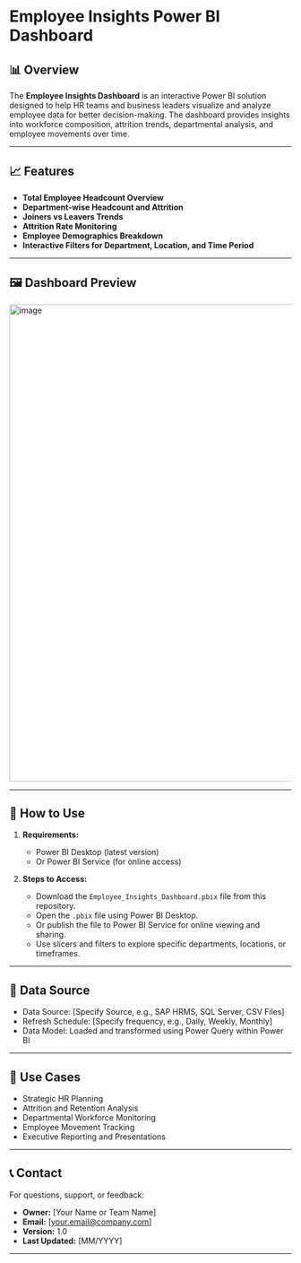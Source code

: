 # Employee Insights Power BI Dashboard

## 📊 Overview

The **Employee Insights Dashboard** is an interactive Power BI solution designed to help HR teams and business leaders visualize and analyze employee data for better decision-making. The dashboard provides insights into workforce composition, attrition trends, departmental analysis, and employee movements over time.

---

## 📈 Features

- **Total Employee Headcount Overview**
- **Department-wise Headcount and Attrition**
- **Joiners vs Leavers Trends**
- **Attrition Rate Monitoring**
- **Employee Demographics Breakdown**
- **Interactive Filters for Department, Location, and Time Period**

---

## 🖼️ Dashboard Preview

<img width="1487" height="852" alt="image" src="https://github.com/user-attachments/assets/ebd961c5-1785-46fb-ad9a-1f6c7346d1c3" />

---

## 🚀 How to Use

1. **Requirements:**  
   - Power BI Desktop (latest version)  
   - Or Power BI Service (for online access)

2. **Steps to Access:**  
   - Download the `Employee_Insights_Dashboard.pbix` file from this repository.
   - Open the `.pbix` file using Power BI Desktop.
   - Or publish the file to Power BI Service for online viewing and sharing.
   - Use slicers and filters to explore specific departments, locations, or timeframes.

---

## 🔗 Data Source

- Data Source: [Specify Source, e.g., SAP HRMS, SQL Server, CSV Files]
- Refresh Schedule: [Specify frequency, e.g., Daily, Weekly, Monthly]
- Data Model: Loaded and transformed using Power Query within Power BI

---

## 📌 Use Cases

- Strategic HR Planning  
- Attrition and Retention Analysis  
- Departmental Workforce Monitoring  
- Employee Movement Tracking  
- Executive Reporting and Presentations  

---

## 📞 Contact

For questions, support, or feedback:

- **Owner:** [Your Name or Team Name]  
- **Email:** [your.email@company.com]  
- **Version:** 1.0  
- **Last Updated:** [MM/YYYY]

---
